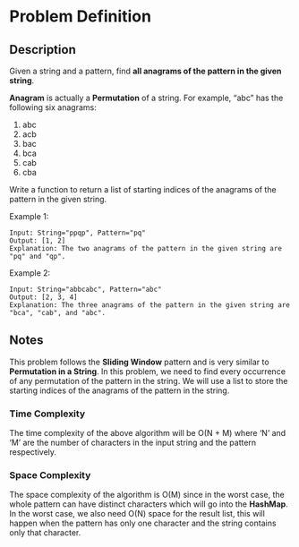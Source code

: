 # Problem Definition

## Description

Given a string and a pattern, find **all anagrams of the pattern in the given string**.

**Anagram** is actually a **Permutation** of a string. For example, “abc” has the following six anagrams:

1. abc
2. acb
3. bac
4. bca
5. cab
6. cba

Write a function to return a list of starting indices of the anagrams of the pattern in the given string.

Example 1:

```plaintext
Input: String="ppqp", Pattern="pq"
Output: [1, 2]
Explanation: The two anagrams of the pattern in the given string are "pq" and "qp".
```

Example 2:

```plaintext
Input: String="abbcabc", Pattern="abc"
Output: [2, 3, 4]
Explanation: The three anagrams of the pattern in the given string are "bca", "cab", and "abc".
```

## Notes

This problem follows the **Sliding Window** pattern and is very similar to **Permutation in a String**. In this problem, we need to find every occurrence of any permutation of the pattern in the string. We will use a list to store the starting indices of the anagrams of the pattern in the string.

### Time Complexity

The time complexity of the above algorithm will be O(N + M) where ‘N’ and ‘M’ are the number of characters in the input string and the pattern respectively.

### Space Complexity

The space complexity of the algorithm is O(M) since in the worst case, the whole pattern can have distinct characters which will go into the **HashMap**. In the worst case, we also need O(N) space for the result list, this will happen when the pattern has only one character and the string contains only that character.
